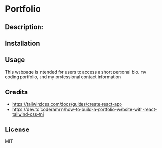 # Portfolio

## Description: 



## Installation



## Usage

This webpage is intended for users to access a short personal bio, my coding portfolio, and my professional contact information.



## Credits
- https://tailwindcss.com/docs/guides/create-react-app
- https://dev.to/coderamrin/how-to-build-a-portfolio-website-with-react-tailwind-css-fni



## License

MIT

